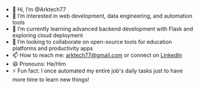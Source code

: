 - 👋 Hi, I’m @Arktech77
- 👀 I’m interested in web development, data engineering, and automation tools
- 🌱 I’m currently learning advanced backend development with Flask and exploring cloud deployment
- 💞️ I’m looking to collaborate on open-source tools for education platforms and productivity apps
- 📫 How to reach me: [arktech77@gmail.com](mailto:arktech77@gmail.com) or connect on [LinkedIn](https://www.linkedin.com/in/arktech77)
- 😄 Pronouns: He/Him
- ⚡ Fun fact: I once automated my entire job's daily tasks just to have more time to learn new things!
